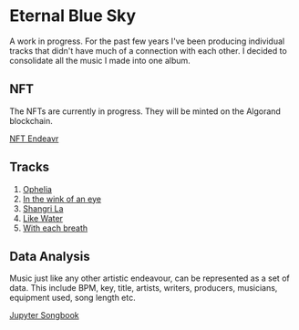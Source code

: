 

# Eternal Blue Sky

A work in progress.  For the past few years I've been producing individual tracks that didn't have much of a connection with each other.  I decided to consolidate
all the music I made into one album.

## NFT 
The NFTs are currently in progress.  They will be minted on the Algorand blockchain.

[NFT Endeavr](https://music-endeavr.netlify.app/music)

## Tracks

1. [Ophelia](https://soundcloud.com/mixbase-cloud/ophelia-final?utm_source=clipboard&utm_medium=text&utm_campaign=social_sharing)
2. [In the wink of an eye](https://soundcloud.com/mixbase-cloud/in-the-wink-of-an-eye?utm_source=clipboard&utm_medium=text&utm_campaign=social_sharing)
3. [Shangri La](https://soundcloud.com/mixbase-cloud/shangri-la-final?utm_source=clipboard&utm_medium=text&utm_campaign=social_sharing)
4. [Like Water](https://soundcloud.com/mixbase-cloud/like-water?utm_source=clipboard&utm_medium=text&utm_campaign=social_sharing)
5. [With each breath](https://soundcloud.com/mixbase-cloud/with-each-breath-3?utm_source=clipboard&utm_medium=text&utm_campaign=social_sharing)

## Data Analysis

Music just like any other artistic endeavour, can be represented as a set of data.  This include BPM, key, title, artists, writers, producers, musicians, 
equipment used, song length etc. 

[Jupyter Songbook](https://github.com/jaykhan-dev/jupyter-songbook/blob/master/Songbook.ipynb)
